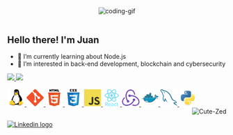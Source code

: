 <div align="center">
  <img align="center" alt="coding-gif" src="https://media.discordapp.net/attachments/379308680413446166/906026008929525760/SPOILER_code-coding.gif?width=375&height=375">
</div>

<br>

## Hello there! I'm Juan

- 🌱 I’m currently learning about Node.js
- 🔭 I’m interested in back-end development, blockchain and cybersecurity

<div>
  <a href="https://github.com/juan-formoso">
  <img height="180em" src="https://github-readme-stats.vercel.app/api?username=juan-formoso&show_icons=true&theme=dark&include_all_commits=true&count_private=true"/>
  <img height="180em" src="https://github-readme-stats.vercel.app/api/top-langs/?username=juan-formoso&layout=compact&langs_count=7&theme=dark"/>
</div>
<div style="display: inline_block"><br>
  <img src="https://raw.githubusercontent.com/devicons/devicon/master/icons/linux/linux-original.svg" alt="linux" width="40" height="40" />
  <img src="https://raw.githubusercontent.com/devicons/devicon/master/icons/git/git-original.svg" alt="git" width="40" height="40"/>
  <img src="https://raw.githubusercontent.com/devicons/devicon/master/icons/html5/html5-original-wordmark.svg" alt="html5" width="40" height="40"/> 
  <img src="https://raw.githubusercontent.com/devicons/devicon/master/icons/css3/css3-original-wordmark.svg" alt="css3" width="40" height="40"/> 
  <img src="https://raw.githubusercontent.com/devicons/devicon/master/icons/javascript/javascript-original.svg" alt="javascript" width="40" height="40"/> 
  <img src="https://raw.githubusercontent.com/devicons/devicon/master/icons/react/react-original-wordmark.svg" alt="react" width="40" height="40"/> 
  <img src="https://raw.githubusercontent.com/devicons/devicon/master/icons/redux/redux-original.svg" alt="redux" width="40" height="40"/>
  <img src="https://raw.githubusercontent.com/devicons/devicon/master/icons/docker/docker-original.svg" alt="docker" width="40" height="40"/>
  <img src="https://raw.githubusercontent.com/devicons/devicon/master/icons/mysql/mysql-original.svg" alt="mysql" width="40" height="40"/>
  <img src="https://raw.githubusercontent.com/devicons/devicon/master/icons/python/python-original.svg" alt="python" width="40" height="40"/>
  <img align="right" alt="Cute-Zed" src="https://media.discordapp.net/attachments/379308680413446166/906018769665654844/SPOILER_cuteZed-removebg-preview.png?width=200&height=200">
</div>

##

<div>
  <a href="https://www.linkedin.com/in/juanvformoso/">
    <img src="https://content.linkedin.com/content/dam/me/business/en-us/amp/brand-site/v2/bg/LI-Logo.svg.original.svg" alt="Linkedin logo"
	  title="Linkedin Juan Formoso" width="20%" height="auto" />
  </a>
</div>
